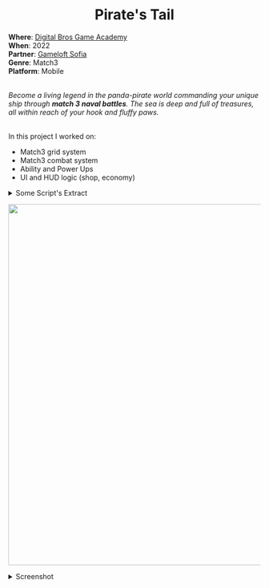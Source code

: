 <h1 align="center"> Pirate's Tail </h1>
<b>Where</b>: <a href="https://dbgameacademy.it/?gclid=Cj0KCQjw8uOWBhDXARIsAOxKJ2GLU5Ea6NNwwBL4gu1LutBM2M50qc8DkTI3tR4O2n3y5AZv8C5EZOcaAhvtEALw_wcB"> Digital Bros Game Academy </a><br />
<b>When</b>: 2022 <br />
<b>Partner</b>: <a href="https://www.gameloft.com/gameloft-studios/sofia"> Gameloft Sofia </a><br />
<b>Genre</b>: Match3 <br />
<b>Platform</b>: Mobile <br /><br />

<i> Become a living legend in the panda-pirate world commanding your unique ship through ***match 3 naval battles***. The sea is deep and full of treasures, all within reach of your hook and fluffy paws. </i> <br /><br />

In this project I worked on:
<ul>
  <li> Match3 grid system </li>
  <li> Match3 combat system </li>
  <li> Ability and Power Ups </li>
  <li> UI and HUD logic (shop, economy) </li>
</ul>


<details><summary> Some Script's Extract </summary>
  <p align="center">
    <a href="https://github.com/samarancona/Portfolio/files/9206988/BoardController.txt"> Extract Grid Controller </a><br />
    <a href="https://github.com/samarancona/Portfolio/files/9206990/ButtonsLevelsManager.txt"> Extract Level Unlock Button </a><br />
  </p>
  
</details>


<p align="center">
  <img src="https://user-images.githubusercontent.com/73015308/181456209-88cc204d-bb10-4f6e-9c79-c1fa94741b71.png" alt="" width="720"/>
</p>

<details><summary>Screenshot</summary>
  <p align="center">  
    <img src="https://user-images.githubusercontent.com/73015308/181456238-89a77ac9-eac6-4f71-a168-3030304caf24.png" alt="" width="400"/> 
    <img src="https://user-images.githubusercontent.com/73015308/181456262-e30799e2-8d10-4893-9e50-1377c5a45923.png" alt="" width="400"/>  
  </p>
</details>
